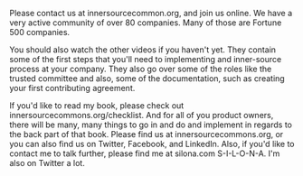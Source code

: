 Please contact us at innersourcecommon.org, and join us online. We have a very active community of over 80 companies. Many of those are Fortune 500 companies. 

You should also watch the other videos if you haven't yet. They contain some of the first steps that you'll need to implementing and inner-source process at your company. They also go over some of the roles like the trusted committee and also, some of the documentation, such as creating your first contributing agreement. 

If you'd like to read my book, please check out innersourcecommons.org/checklist. And for all of you product owners, there will be many, many things to go in and do and implement in regards to the back part of that book. Please find us at innersourcecommons.org, or you can also find us on Twitter, Facebook, and LinkedIn. Also, if you'd like to contact me to talk further, please find me at silona.com S-I-L-O-N-A. I'm also on Twitter a lot. 